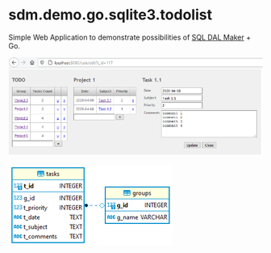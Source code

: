 # sdm.demo.go.sqlite3.todolist
Simple Web Application to demonstrate possibilities of [SQL DAL Maker](https://github.com/panedrone/sqldalmaker) + Go.

![demo-go.png](demo-go.png)

![erd.png](erd.png)
